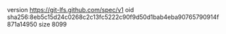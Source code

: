 version https://git-lfs.github.com/spec/v1
oid sha256:8eb5c15d24c0268c2c13fc5222c90f9d50d1bab4eba90765790914f871a14950
size 8099
